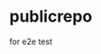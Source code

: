 # publicrepo
for e2e test








































































































































































































































































































































































































































































































































































































































































































































































































































































































































































































































































































































































































































































































































































































































































































































































































































































































































































































































































































































































































































































































































































































































































































































































































































































































































































































































































































































































































































































































































































































































































































































































































































































































































































































































































































































